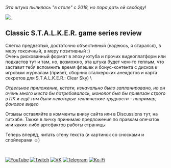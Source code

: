 _Эта штука пылилась "в столе" с 2018, но пора дать ей свободу!_

![_](https://repository-images.githubusercontent.com/471875463/4f9a6fcb-f8ca-4cfe-9ab6-ecc723aa7264)
## Classic S.T.A.L.K.E.R. game series review

Слегка предвзятый, достаточно объективный (надеюсь, я старался), в меру токсичный, в меру позитивный :) \
Очень рискованный формат в эпоху ютуба и прочих видеоплатформ или подкастов тут и там, но, возможно, эта штука будет чем-то теплым, что заставит тебя вспомнить время флэшек и бонус-контента с дисков к игровым журналам (привет, сборник сталкерских анекдотов и карта секретов для S.T.A.L.K.E.R.: Clear Sky) \

_Отдельное приложение, кстати, изначально было запланировано, но он очень много места бы потребовалось, монолог был бы привязан строго в ПК и ещё там были некоторые технические трудности - например, фоновое видео_

Отзывы оставляйте в комменты внизу сайта или в Discussions тут, на гитхабе. Также в личку принимаю предложения по правкам опечаток или каких-либо артефактов работы страницы

Теперь вперёд, читать стену текста (и картинок со сносками и спойлерами ☺)

<br>

[![YouTube](https://img.shields.io/badge/YouTube-%23FF0000.svg?style=for-the-badge&logo=YouTube&logoColor=white)](https://www.youtube.com/channel/UCvywxiOOonKCDW9-hDs_NCw) [![Twitch](https://img.shields.io/badge/Twitch-%239146FF.svg?style=for-the-badge&logo=Twitch&logoColor=white)](https://www.twitch.tv/schtainhardt) [![VK](https://img.shields.io/badge/VK-1867C0?style=for-the-badge&logo=vuetify&logoColor=AEDDFF)](https://vk.com/id198268803) [![Telegram](https://img.shields.io/badge/t.me-2CA5E0?style=for-the-badge&logo=telegram&logoColor=white)](https://t.me/schtainhardt) [![Ko-Fi](https://img.shields.io/badge/Ko--fi-F16061?style=for-the-badge&logo=ko-fi&logoColor=white)](https://ko-fi.com/Z8Z2BSPKZ)
